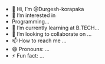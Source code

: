 - 👋 Hi, I’m @Durgesh-korapaka
- 👀 I’m interested in
- Programming...
- 🌱 I’m currently learning at B.TECH...
- 💞️ I’m looking to collaborate on ...
- 📫 How to reach me ...
- 😄 Pronouns: ...
- ⚡ Fun fact: ...

<!---
Durgesh-korapaka/Durgesh-korapaka is a ✨ special ✨ repository because its `README.md` (this file) appears on your GitHub profile.
You can click the Preview link to take a look at your changes.
--->
